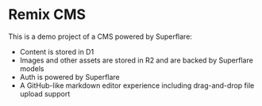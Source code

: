 # Remix CMS

This is a demo project of a CMS powered by Superflare:

- Content is stored in D1
- Images and other assets are stored in R2 and are backed by Superflare models
- Auth is powered by Superflare
- A GitHub-like markdown editor experience including drag-and-drop file upload support
